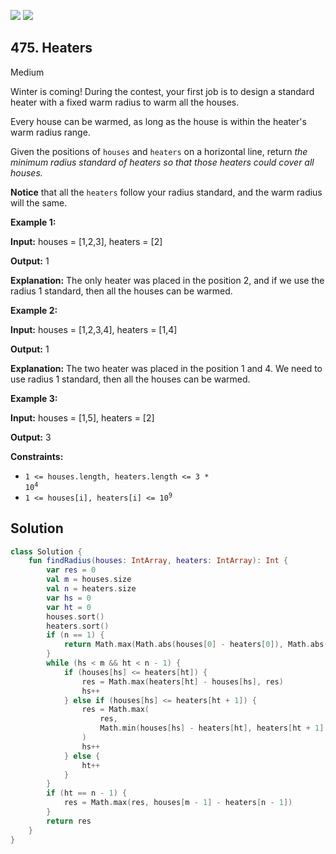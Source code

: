 [![](https://img.shields.io/github/stars/javadev/LeetCode-in-Kotlin?label=Stars&style=flat-square)](https://github.com/javadev/LeetCode-in-Kotlin)
[![](https://img.shields.io/github/forks/javadev/LeetCode-in-Kotlin?label=Fork%20me%20on%20GitHub%20&style=flat-square)](https://github.com/javadev/LeetCode-in-Kotlin/fork)

## 475\. Heaters

Medium

Winter is coming! During the contest, your first job is to design a standard heater with a fixed warm radius to warm all the houses.

Every house can be warmed, as long as the house is within the heater's warm radius range.

Given the positions of `houses` and `heaters` on a horizontal line, return _the minimum radius standard of heaters so that those heaters could cover all houses._

**Notice** that all the `heaters` follow your radius standard, and the warm radius will the same.

**Example 1:**

**Input:** houses = [1,2,3], heaters = [2]

**Output:** 1

**Explanation:** The only heater was placed in the position 2, and if we use the radius 1 standard, then all the houses can be warmed.

**Example 2:**

**Input:** houses = [1,2,3,4], heaters = [1,4]

**Output:** 1

**Explanation:** The two heater was placed in the position 1 and 4. We need to use radius 1 standard, then all the houses can be warmed.

**Example 3:**

**Input:** houses = [1,5], heaters = [2]

**Output:** 3

**Constraints:**

*   <code>1 <= houses.length, heaters.length <= 3 * 10<sup>4</sup></code>
*   <code>1 <= houses[i], heaters[i] <= 10<sup>9</sup></code>

## Solution

```kotlin
class Solution {
    fun findRadius(houses: IntArray, heaters: IntArray): Int {
        var res = 0
        val m = houses.size
        val n = heaters.size
        var hs = 0
        var ht = 0
        houses.sort()
        heaters.sort()
        if (n == 1) {
            return Math.max(Math.abs(houses[0] - heaters[0]), Math.abs(houses[m - 1] - heaters[0]))
        }
        while (hs < m && ht < n - 1) {
            if (houses[hs] <= heaters[ht]) {
                res = Math.max(heaters[ht] - houses[hs], res)
                hs++
            } else if (houses[hs] <= heaters[ht + 1]) {
                res = Math.max(
                    res,
                    Math.min(houses[hs] - heaters[ht], heaters[ht + 1] - houses[hs]),
                )
                hs++
            } else {
                ht++
            }
        }
        if (ht == n - 1) {
            res = Math.max(res, houses[m - 1] - heaters[n - 1])
        }
        return res
    }
}
```